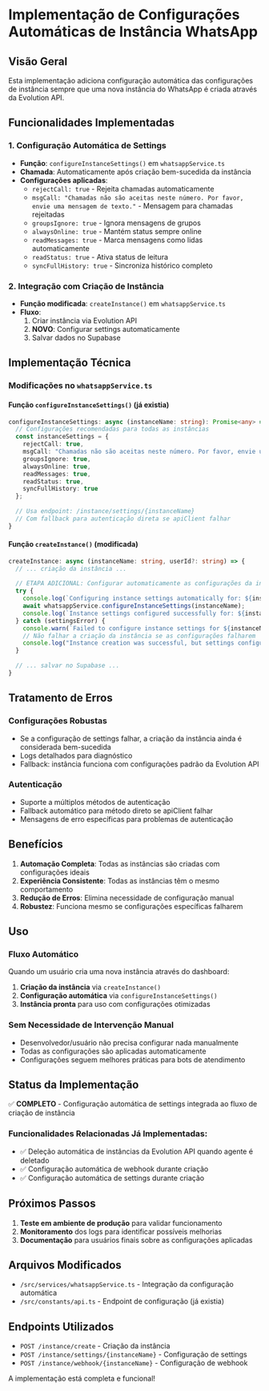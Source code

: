 # Implementação de Configurações Automáticas de Instância WhatsApp

## Visão Geral
Esta implementação adiciona configuração automática das configurações de instância sempre que uma nova instância do WhatsApp é criada através da Evolution API.

## Funcionalidades Implementadas

### 1. Configuração Automática de Settings
- **Função**: `configureInstanceSettings()` em `whatsappService.ts`
- **Chamada**: Automaticamente após criação bem-sucedida da instância
- **Configurações aplicadas**:
  - `rejectCall: true` - Rejeita chamadas automaticamente
  - `msgCall: "Chamadas não são aceitas neste número. Por favor, envie uma mensagem de texto."` - Mensagem para chamadas rejeitadas
  - `groupsIgnore: true` - Ignora mensagens de grupos
  - `alwaysOnline: true` - Mantém status sempre online
  - `readMessages: true` - Marca mensagens como lidas automaticamente
  - `readStatus: true` - Ativa status de leitura
  - `syncFullHistory: true` - Sincroniza histórico completo

### 2. Integração com Criação de Instância
- **Função modificada**: `createInstance()` em `whatsappService.ts`
- **Fluxo**:
  1. Criar instância via Evolution API
  2. **NOVO**: Configurar settings automaticamente
  3. Salvar dados no Supabase

## Implementação Técnica

### Modificações no `whatsappService.ts`

#### Função `configureInstanceSettings()` (já existia)
```typescript
configureInstanceSettings: async (instanceName: string): Promise<any> => {
  // Configurações recomendadas para todas as instâncias
  const instanceSettings = {
    rejectCall: true,
    msgCall: "Chamadas não são aceitas neste número. Por favor, envie uma mensagem de texto.",
    groupsIgnore: true,
    alwaysOnline: true,
    readMessages: true,
    readStatus: true,
    syncFullHistory: true
  };
  
  // Usa endpoint: /instance/settings/{instanceName}
  // Com fallback para autenticação direta se apiClient falhar
}
```

#### Função `createInstance()` (modificada)
```typescript
createInstance: async (instanceName: string, userId?: string) => {
  // ... criação da instância ...
  
  // ETAPA ADICIONAL: Configurar automaticamente as configurações da instância
  try {
    console.log(`Configuring instance settings automatically for: ${instanceName}`);
    await whatsappService.configureInstanceSettings(instanceName);
    console.log(`Instance settings configured successfully for: ${instanceName}`);
  } catch (settingsError) {
    console.warn(`Failed to configure instance settings for ${instanceName}:`, settingsError);
    // Não falhar a criação da instância se as configurações falharem
    console.log("Instance creation was successful, but settings configuration failed. The instance will work with default settings.");
  }
  
  // ... salvar no Supabase ...
}
```

## Tratamento de Erros

### Configurações Robustas
- Se a configuração de settings falhar, a criação da instância ainda é considerada bem-sucedida
- Logs detalhados para diagnóstico
- Fallback: instância funciona com configurações padrão da Evolution API

### Autenticação
- Suporte a múltiplos métodos de autenticação
- Fallback automático para método direto se apiClient falhar
- Mensagens de erro específicas para problemas de autenticação

## Benefícios

1. **Automação Completa**: Todas as instâncias são criadas com configurações ideais
2. **Experiência Consistente**: Todas as instâncias têm o mesmo comportamento
3. **Redução de Erros**: Elimina necessidade de configuração manual
4. **Robustez**: Funciona mesmo se configurações específicas falharem

## Uso

### Fluxo Automático
Quando um usuário cria uma nova instância através do dashboard:

1. **Criação da instância** via `createInstance()`
2. **Configuração automática** via `configureInstanceSettings()`
3. **Instância pronta** para uso com configurações otimizadas

### Sem Necessidade de Intervenção Manual
- Desenvolvedor/usuário não precisa configurar nada manualmente
- Todas as configurações são aplicadas automaticamente
- Configurações seguem melhores práticas para bots de atendimento

## Status da Implementação

✅ **COMPLETO** - Configuração automática de settings integrada ao fluxo de criação de instância

### Funcionalidades Relacionadas Já Implementadas:
- ✅ Deleção automática de instâncias da Evolution API quando agente é deletado
- ✅ Configuração automática de webhook durante criação
- ✅ Configuração automática de settings durante criação

## Próximos Passos

1. **Teste em ambiente de produção** para validar funcionamento
2. **Monitoramento** dos logs para identificar possíveis melhorias
3. **Documentação** para usuários finais sobre as configurações aplicadas

## Arquivos Modificados

- `/src/services/whatsappService.ts` - Integração da configuração automática
- `/src/constants/api.ts` - Endpoint de configuração (já existia)

## Endpoints Utilizados

- `POST /instance/create` - Criação da instância
- `POST /instance/settings/{instanceName}` - Configuração de settings
- `POST /instance/webhook/{instanceName}` - Configuração de webhook

A implementação está completa e funcional!
